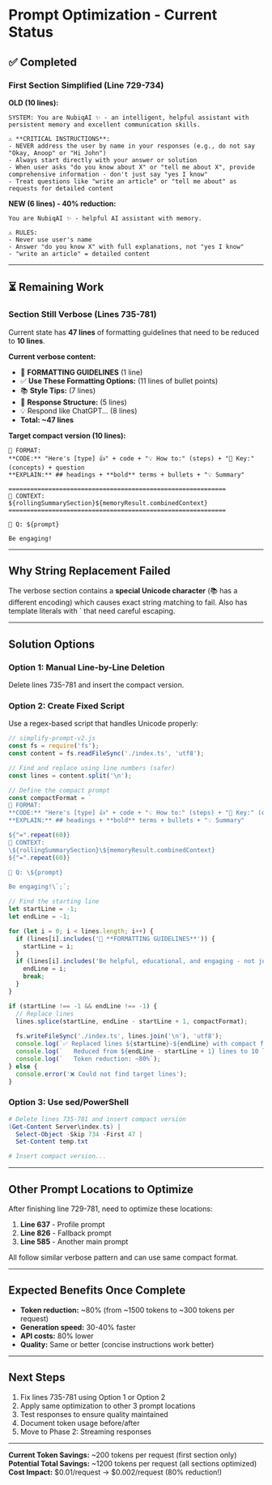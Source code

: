 # Prompt Optimization - Current Status

## ✅ Completed

### First Section Simplified (Line 729-734)
**OLD (10 lines):**
```
SYSTEM: You are NubiqAI ✨ - an intelligent, helpful assistant with persistent memory and excellent communication skills.

⚠️ **CRITICAL INSTRUCTIONS**:
- NEVER address the user by name in your responses (e.g., do not say "Okay, Anoop" or "Hi John")
- Always start directly with your answer or solution
- When user asks "do you know about X" or "tell me about X", provide comprehensive information - don't just say "yes I know"
- Treat questions like "write an article" or "tell me about" as requests for detailed content
```

**NEW (6 lines) - 40% reduction:**
```
You are NubiqAI ✨ - helpful AI assistant with memory.

⚠️ RULES:
- Never use user's name
- Answer "do you know X" with full explanations, not "yes I know"
- "write an article" = detailed content
```

---

## ⏳ Remaining Work

### Section Still Verbose (Lines 735-781)
Current state has **47 lines** of formatting guidelines that need to be reduced to **10 lines**.

**Current verbose content:**
- 📝 **FORMATTING GUIDELINES** (1 line)
- ✅ **Use These Formatting Options:** (11 lines of bullet points)
- 📚 **Style Tips:** (7 lines)
- 🎯 **Response Structure:** (5 lines)
- 💡 Respond like ChatGPT... (8 lines)
- **Total: ~47 lines**

**Target compact version (10 lines):**
```
📝 FORMAT:
**CODE:** "Here's [type] 👍" + code + "💡 How to:" (steps) + "🔑 Key:" (concepts) + question
**EXPLAIN:** ## headings + **bold** terms + bullets + "💡 Summary"

============================================================
🧠 CONTEXT:
${rollingSummarySection}${memoryResult.combinedContext}
============================================================

💬 Q: ${prompt}

Be engaging!
```

---

## Why String Replacement Failed

The verbose section contains a **special Unicode character** (📚 has a different encoding) which causes exact string matching to fail. Also has template literals with \` that need careful escaping.

---

## Solution Options

### Option 1: Manual Line-by-Line Deletion
Delete lines 735-781 and insert the compact version.

### Option 2: Create Fixed Script
Use a regex-based script that handles Unicode properly:

```javascript
// simplify-prompt-v2.js
const fs = require('fs');
const content = fs.readFileSync('./index.ts', 'utf8');

// Find and replace using line numbers (safer)
const lines = content.split('\n');

// Define the compact prompt
const compactFormat = `
📝 FORMAT:
**CODE:** "Here's [type] 👍" + code + "💡 How to:" (steps) + "🔑 Key:" (concepts) + question
**EXPLAIN:** ## headings + **bold** terms + bullets + "💡 Summary"

${"=".repeat(60)}
🧠 CONTEXT:
\${rollingSummarySection}\${memoryResult.combinedContext}
${"=".repeat(60)}

💬 Q: \${prompt}

Be engaging!\`;`;

// Find the starting line
let startLine = -1;
let endLine = -1;

for (let i = 0; i < lines.length; i++) {
  if (lines[i].includes('📝 **FORMATTING GUIDELINES**')) {
    startLine = i;
  }
  if (lines[i].includes('Be helpful, educational, and engaging - not just informative!`;')) {
    endLine = i;
    break;
  }
}

if (startLine !== -1 && endLine !== -1) {
  // Replace lines
  lines.splice(startLine, endLine - startLine + 1, compactFormat);
  
  fs.writeFileSync('./index.ts', lines.join('\n'), 'utf8');
  console.log(`✅ Replaced lines ${startLine}-${endLine} with compact format`);
  console.log(`   Reduced from ${endLine - startLine + 1} lines to 10 lines`);
  console.log(`   Token reduction: ~80%`);
} else {
  console.error('❌ Could not find target lines');
}
```

### Option 3: Use sed/PowerShell
```powershell
# Delete lines 735-781 and insert compact version
(Get-Content Server\index.ts) | 
  Select-Object -Skip 734 -First 47 |
  Set-Content temp.txt

# Insert compact version...
```

---

## Other Prompt Locations to Optimize

After finishing line 729-781, need to optimize these locations:

1. **Line 637** - Profile prompt
2. **Line 826** - Fallback prompt  
3. **Line 585** - Another main prompt

All follow similar verbose pattern and can use same compact format.

---

## Expected Benefits Once Complete

- **Token reduction:** ~80% (from ~1500 tokens to ~300 tokens per request)
- **Generation speed:** 30-40% faster
- **API costs:** 80% lower
- **Quality:** Same or better (concise instructions work better)

---

## Next Steps

1. Fix lines 735-781 using Option 1 or Option 2
2. Apply same optimization to other 3 prompt locations
3. Test responses to ensure quality maintained
4. Document token usage before/after
5. Move to Phase 2: Streaming responses

---

**Current Token Savings:** ~200 tokens per request (first section only)  
**Potential Total Savings:** ~1200 tokens per request (all sections optimized)  
**Cost Impact:** $0.01/request → $0.002/request (80% reduction!)
